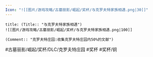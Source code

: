 ```yaml
---
Icon: "![[图片/游戏攻略/古墓丽影/崛起/奖杯/与克罗夫特家族相遇.png|30]]"
---
```

```ad-common-bronze-trophy
title: (Title:: "与克罗夫特家族相遇")
![[图片/游戏攻略/古墓丽影/崛起/奖杯/与克罗夫特家族相遇.png|100]]

(Comment:: "克罗夫特庄园:收集克罗夫特庄园内50%的文献")
```

#古墓丽影/崛起/奖杯/DLC/克罗夫特庄园 #奖杯 #奖杯/铜
